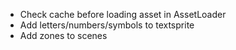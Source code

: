 * Check cache before loading asset in AssetLoader
* Add letters/numbers/symbols to textsprite
* Add zones to scenes
